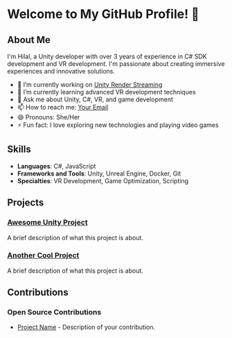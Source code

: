 # Welcome to My GitHub Profile! 👋

## About Me

I'm Hilal, a Unity developer with over 3 years of experience in C# SDK development and VR development. I'm passionate about creating immersive experiences and innovative solutions.

- 🔭 I’m currently working on [Unity Render Streaming](https://github.com/Unity-Technologies/UnityRenderStreaming)
- 🌱 I’m currently learning advanced VR development techniques
- 💬 Ask me about Unity, C#, VR, and game development
- 📫 How to reach me: [Your Email](hayriye.hilal@outlook.çom)
- 😄 Pronouns: She/Her
- ⚡ Fun fact: I love exploring new technologies and playing video games

## Skills

- **Languages**: C#, JavaScript
- **Frameworks and Tools**: Unity, Unreal Engine, Docker, Git
- **Specialties**: VR Development, Game Optimization, Scripting

## Projects

### [Awesome Unity Project](https://github.com/htpck/awesome-unity-project)
A brief description of what this project is about.

### [Another Cool Project](https://github.com/htpck/another-cool-project)
A brief description of what this project is about.

## Contributions

### Open Source Contributions
- [Project Name](https://github.com/organization/project-name) - Description of your contribution.

